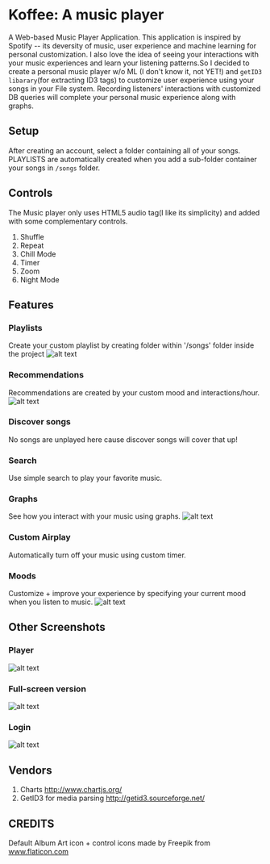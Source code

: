 # Koffee: A music player
A Web-based Music Player Application. This application is inspired by Spotify -- its deversity of music, user experience and machine learning for personal customization. I also love the idea of seeing your interactions with your music experiences and learn your listening patterns.So I decided to create a personal music player w/o ML (I don't know it, not YET!) and `getID3 libarary`(for extracting ID3 tags) to customize user experience using your songs in your File system. Recording listeners' interactions with customized DB queries will complete your personal music experience along with graphs. 
    

## Setup   
After creating an account, select a folder containing all of your songs. PLAYLISTS are automatically created when you add a sub-folder container your songs in `/songs` folder.
<!-- SIGNUP -->
<!-- SELECT FOLDER -->

## Controls
The Music player only uses HTML5 audio tag(I like its simplicity) and added with some complementary controls.
1. Shuffle
2. Repeat
3. Chill Mode
4. Timer
5. Zoom
6. Night Mode   

## Features
<!-- FEATURES -->
### Playlists 
Create your custom playlist by creating folder within '/songs' folder inside the project
![alt text](Screenshots/playlist.png "Playlist")

### Recommendations
Recommendations are created by your custom mood and interactions/hour.
![alt text](Screenshots/recommendations.png "Recommendations")

### Discover songs
No songs are unplayed here cause discover songs will cover that up!


### Search
Use simple search to play your favorite music.


### Graphs
See how you interact with your music using graphs.
![alt text](Screenshots/charts.png "Graphs")

### Custom Airplay
Automatically turn off your music using custom timer.


### Moods
Customize + improve your experience by specifying your current mood when you listen to music.
![alt text](Screenshots/moods.png "Moods")

## Other Screenshots
### Player
![alt text](Screenshots/Player.png "Player")

### Full-screen version
![alt text](Screenshots/full_screen.png "Full Screen")

### Login
![alt text](Screenshots/login.png "Login")

## Vendors
1. Charts
   http://www.chartjs.org/
2. GetID3 for media parsing
   http://getid3.sourceforge.net/


## CREDITS
Default Album Art icon + control icons made by Freepik from www.flaticon.com 


